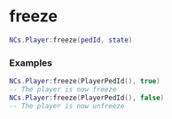# freeze

```lua
NCs.Player:freeze(pedId, state)
```

### Examples
```lua
NCs.Player:freeze(PlayerPedId(), true)
-- The player is now freeze
NCs.Player:freeze(PlayerPedId(), false)
-- The player is now unfreeze
```